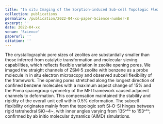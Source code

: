 ```yaml
---
title: "In situ Imaging of the Sorption-induced Sub-cell Topologic Flexibility of a Rigid Zeolite Framework"
collection: publications
permalink: /publication/2022-04-xx-paper-Science-number-8
excerpt: ''
date: 2022-04-xx
venue: 'Science'
paperurl: ''
citation: ''
---
```

The crystallographic pore sizes of zeolites are substantially smaller than those inferred from catalytic transformation and molecular sieving capabilities, which reflects flexible variation in zeolite opening pores. We imaged the straight channels of ZSM-5 zeolite with benzene as a probe molecule in in situ electron microscopy and observed subcell flexibility of the framework. The opening pores stretched along the longest direction of confined benzene molecules with a maximum aspect change of 15% and the Pnma spacegroup symmetry of the MFI framework caused adjacent channels to deformation. This compensation maintained the stability and rigidity of the overall unit cell within 0.5% deformation. The subcell flexibility originates mainly from the topologic soft Si-O-Si hinges between rigid tetrahedral SiO~4~, with inner angles varying from 135^°^ to 153^°^, confirmed by ab initio molecular dynamics (AIMD) simulations.

